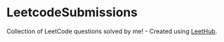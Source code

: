 # LeetcodeSubmissions
Collection of LeetCode questions solved by me! - Created using [LeetHub](https://github.com/QasimWani/LeetHub).

